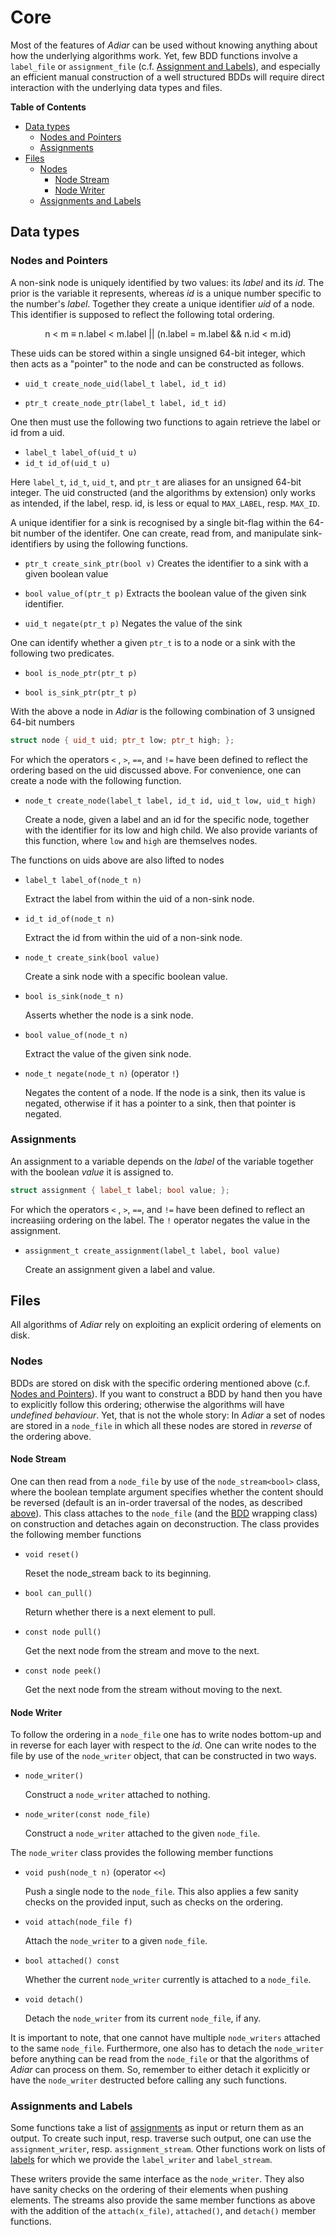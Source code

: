 # Core

Most of the features of _Adiar_ can be used without knowing anything about how
the underlying algorithms work. Yet, few BDD functions involve a `label_file` or
`assignment_file` (c.f. [Assignment and Labels](#assignments-and-labels)), and
especially an efficient manual construction of a well structured BDDs will
require direct interaction with the underlying data types and files.

**Table of Contents**

- [Data types](#data-types)
    - [Nodes and Pointers](#nodes-and-pointers)
    - [Assignments](#assignments)
- [Files](#files)
    - [Nodes](#nodes)
        - [Node Stream](#node-stream)
        - [Node Writer](#node-writer)
    - [Assignments and Labels](#assignments-and-labels)

## Data types

### Nodes and Pointers
A non-sink node is uniquely identified by two values: its _label_ and its _id_.
The prior is the variable it represents, whereas _id_ is a unique number
specific to the number's _label_. Together they create a unique identifier _uid_
of a node. This identifier is supposed to reflect the following total ordering.

<p style="text-align: center;">
  n < m ≡ n.label < m.label || (n.label = m.label && n.id < m.id)
</p>

These uids can be stored within a single unsigned 64-bit integer, which then
acts as a "pointer" to the node and can be constructed as follows.

- `uid_t create_node_uid(label_t label, id_t id)`

- `ptr_t create_node_ptr(label_t label, id_t id)`

One then must use the following two functions to again retrieve the label or id
from a uid.

- `label_t label_of(uid_t u)`
- `id_t id_of(uid_t u)`

Here `label_t`, `id_t`, `uid_t`, and `ptr_t` are aliases for an unsigned 64-bit
integer. The uid constructed (and the algorithms by extension) only works as
intended, if the label, resp. id, is less or equal to `MAX_LABEL`, resp.
`MAX_ID`.

A unique identifier for a sink is recognised by a single bit-flag within the
64-bit number of the identifer. One can create, read from, and manipulate
sink-identifiers by using the following functions.

- `ptr_t create_sink_ptr(bool v)`
  Creates the identifier to a sink with a given boolean value

- `bool value_of(ptr_t p)`
  Extracts the boolean value of the given sink identifier.

- `uid_t negate(ptr_t p)`
  Negates the value of the sink

One can identify whether a given `ptr_t` is to a node or a sink with the
following two predicates.

- `bool is_node_ptr(ptr_t p)`

- `bool is_sink_ptr(ptr_t p)`

With the above a node in _Adiar_ is the following combination of 3 unsigned
64-bit numbers

```c++
struct node { uid_t uid; ptr_t low; ptr_t high; };
```

For which the operators `<` , `>`, `==`, and `!=` have been defined to reflect
the ordering based on the uid discussed above. For convenience, one can create a
node with the following function.

- `node_t create_node(label_t label, id_t id, uid_t low, uid_t high)`

  Create a node, given a label and an id for the specific node, together with
  the identifier for its low and high child. We also provide variants of this
  function, where `low` and `high` are themselves nodes.

 The functions on uids above are also lifted to nodes

- `label_t label_of(node_t n)`

  Extract the label from within the uid of a non-sink node.

- `id_t id_of(node_t n)`

  Extract the id from within the uid of a non-sink node.

- `node_t create_sink(bool value)`

  Create a sink node with a specific boolean value.

- `bool is_sink(node_t n)`

  Asserts whether the node is a sink node.

- `bool value_of(node_t n)`

  Extract the value of the given sink node.

- `node_t negate(node_t n)` (operator `!`)

  Negates the content of a node. If the node is a sink, then its value is
  negated, otherwise if it has a pointer to a sink, then that pointer is
  negated.


### Assignments

An assignment to a variable depends on the _label_ of the variable together with
the boolean _value_ it is assigned to.

```c++
struct assignment { label_t label; bool value; };
```

For which the operators `<` , `>`, `==`, and `!=` have been defined to reflect
an increasiing ordering on the label. The `!` operator negates the value in the
assignment.

- `assignment_t create_assignment(label_t label, bool value)`

  Create an assignment given a label and value.

## Files

All algorithms of _Adiar_ rely on exploiting an explicit ordering of elements on
disk.

### Nodes

BDDs are stored on disk with the specific ordering mentioned above (c.f. [Nodes
and Pointers](#nodes-and-pointers)). If you want to construct a BDD by hand then
you have to explicitly follow this ordering; otherwise the algorithms will have
_undefined behaviour_. Yet, that is not the whole story: In _Adiar_ a set of
nodes are stored in a `node_file` in which all these nodes are stored in
_reverse_ of the ordering above.

#### Node Stream

One can then read from a `node_file` by use of the `node_stream<bool>` class,
where the boolean template argument specifies whether the content should be
reversed (default is an in-order traversal of the nodes, as described
[above](#nodes-and-pointers)). This class attaches to the `node_file` (and the
[BDD](/bdd.md) wrapping class) on construction and detaches again on
deconstruction. The class provides the following member functions

- `void reset()`

  Reset the node_stream back to its beginning.
  
- `bool can_pull()`

  Return whether there is a next element to pull.

- `const node pull()`

  Get the next node from the stream and move to the next.

- `const node peek()`

  Get the next node from the stream without moving to the next.

#### Node Writer

To follow the ordering in a `node_file` one has to write nodes bottom-up and in
reverse for each layer with respect to the _id_. One can write nodes to the file
by use of the `node_writer` object, that can be constructed in two ways.

- `node_writer()`

  Construct a `node_writer` attached to nothing.

- `node_writer(const node_file)`

  Construct a `node_writer` attached to the given `node_file`.

The `node_writer` class provides the following member functions

- `void push(node_t n)` (operator `<<`)

  Push a single node to the `node_file`. This also applies a few sanity checks
  on the provided input, such as checks on the ordering.

- `void attach(node_file f)`

  Attach the `node_writer` to a given `node_file`.

- `bool attached() const`

  Whether the current `node_writer` currently is attached to a `node_file`.

- `void detach()`

  Detach the `node_writer` from its current `node_file`, if any.

It is important to note, that one cannot have multiple `node_writers` attached
to the same `node_file`. Furthermore, one also has to detach the `node_writer`
before anything can be read from the `node_file` or that the algorithms of
_Adiar_ can process on them. So, remember to either detach it explicitly or have
the `node_writer` destructed before calling any such functions.

### Assignments and Labels

Some functions take a list of [assignments](#assignment) as input or return them
as an output. To create such input, resp. traverse such output, one can use the
`assignment_writer`, resp. `assignment_stream`. Other functions work on lists of
[labels](#nodes-and-pointers) for which we provide the `label_writer` and
`label_stream`.

These writers provide the same interface as the `node_writer`. They also have
sanity checks on the ordering of their elements when pushing elements. The
streams also provide the same member functions as above with the addition of the
`attach(x_file)`, `attached()`, and `detach()` member functions.

